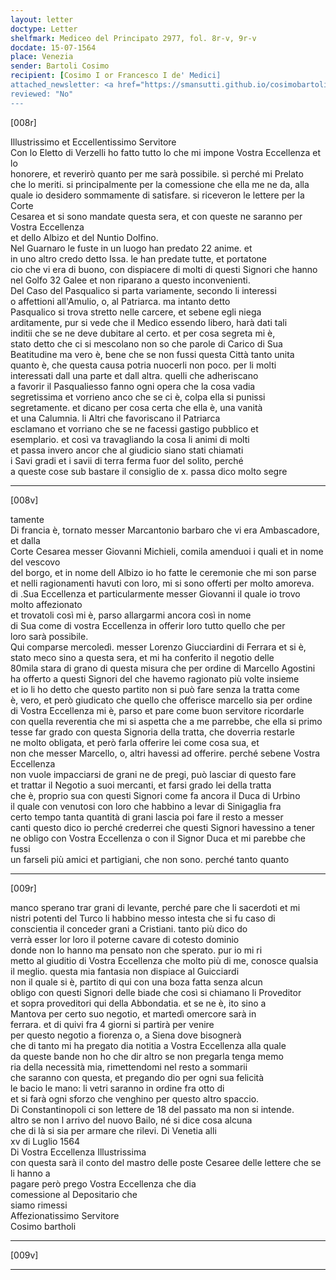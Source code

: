```yaml
---
layout: letter
doctype: Letter
shelfmark: Mediceo del Principato 2977, fol. 8r-v, 9r-v
docdate: 15-07-1564
place: Venezia
sender: Bartoli Cosimo
recipient: [Cosimo I or Francesco I de' Medici]
attached_newsletter: <a href="https://smansutti.github.io/cosimobartoli/texts/3079_078/">3079_078</a>
reviewed: "No"
---
```


[008r]  
  
  
Illustrissimo et Eccellentissimo Servitore  
Con lo Eletto di Verzelli ho fatto tutto lo che mi impone Vostra Eccellenza et lo  
honorere, et reverirò quanto per me sarà possibile. sì perché mi Prelato  
che lo meriti. si principalmente per la comessione che ella me ne da, alla  
quale io desidero sommamente di satisfare. si riceveron le lettere per la Corte  
Cesarea et si sono mandate questa sera, et con queste ne saranno per Vostra Eccellenza  
et dello Albizo et del Nuntio Dolfino.  
Nel Guarnaro le fuste in un luogo han predato 22 anime. et  
in uno altro credo detto Issa. le han predate tutte, et portatone  
cio che vi era di buono, con dispiacere di molti di questi Signori che hanno  
nel Golfo 32 Galee et non riparano a questo inconvenienti.  
Del Caso del Pasqualico si parta variamente, secondo li interessi  
o affettioni all'Amulio, o, al Patriarca. ma intanto detto  
Pasqualico si trova stretto nelle carcere, et sebene egli niega  
arditamente, pur si vede che il Medico essendo libero, harà dati tali  
inditii che se ne deve dubitare al certo. et per cosa segreta mi è,  
stato detto che ci si mescolano non so che parole di Carico di Sua  
Beatitudine ma vero è, bene che se non fussi questa Città tanto unita  
quanto è, che questa causa potria nuocerli non poco. per li molti  
interessati dall una parte et dall altra. quelli che adheriscano  
a favorir il Pasqualiesso fanno ogni opera che la cosa vadia  
segretissima et vorrieno anco che se ci è, colpa ella si punissi  
segretamente. et dicano per cosa certa che ella è, una vanità  
et una Calumnia. li Altri che favoriscano il Patriarca  
esclamano et vorriano che se ne facessi gastigo pubblico et  
esemplario. et così va travagliando la cosa li animi di molti  
et passa invero ancor che al giudicio siano stati chiamati  
i Savi gradi et i savii di terra ferma fuor del solito, perché  
a queste cose sub bastare il consiglio de x. passa dico molto segre  
  
---  

[008v]  
  
  
tamente  
Di francia è, tornato messer Marcantonio barbaro che vi era Ambascadore, et dalla  
Corte Cesarea messer Giovanni Michieli, comila amenduoi i quali et in nome del vescovo  
del borgo, et in nome dell Albizo io ho fatte le ceremonie che mi son parse  
et nelli ragionamenti havuti con loro, mi si sono offerti per molto amoreva.  
di .Sua Eccellenza et particularmente messer Giovanni il quale io trovo molto affezionato  
et trovatoli così mi è, parso allargarmi ancora così in nome  
di Sua come di vostra Eccellenza in offerir loro tutto quello che per  
loro sarà possibile.  
Qui comparse mercoledì. messer Lorenzo Giucciardini di Ferrara et si è,  
stato meco sino a questa sera, et mi ha conferito il negotio delle  
80mila stara di grano di questa misura che per ordine di Marcello Agostini  
ha offerto a questi Signori del che havemo ragionato più volte insieme  
et io li ho detto che questo partito non si può fare senza la tratta come  
è, vero, et però giudicato che quello che offerisce marcello sia per ordine  
di Vostra Eccellenza mi è, parso et pare come buon servitore ricordarle  
con quella reverentia che mi si aspetta che a me parrebbe, che ella si primo  
tesse far grado con questa Signoria della tratta, che doverria restarle  
ne molto obligata, et però farla offerire lei come cosa sua, et  
non che messer Marcello, o, altri havessi ad offerire. perché sebene Vostra Eccellenza  
non vuole impacciarsi de grani ne de pregi, può lasciar di questo fare  
et trattar il Negotio a suoi mercanti, et farsi grado lei della tratta  
che è, proprio sua con questi Signori come fa ancora il Duca di Urbino  
il quale con venutosi con loro che habbino a levar di Sinigaglia fra  
certo tempo tanta quantità di grani lascia poi fare il resto a messer  
canti questo dico io perché crederrei che questi Signori havessino a tener  
ne obligo con Vostra Eccellenza o con il Signor Duca et mi parebbe che fussi  
un farseli più amici et partigiani, che non sono. perché tanto quanto  
  
---  

[009r]  
  
  
manco sperano trar grani di levante, perché pare che li sacerdoti et mi  
nistri potenti del Turco li habbino messo intesta che si fu caso di  
conscientia il conceder grani a Cristiani. tanto più dico do  
verrà esser lor loro il poterne cavare di cotesto dominio  
donde non lo hanno ma pensato non che sperato. pur io mi ri  
metto al giuditio di Vostra Eccellenza che molto più di me, conosce qualsia  
il meglio. questa mia fantasia non dispiace al Guicciardi  
non il quale si è, partito di qui con una boza fatta senza alcun  
obligo con questi Signori delle biade che così si chiamano li Proveditor  
et sopra proveditori qui della Abbondatia. et se ne è, ito sino a  
Mantova per certo suo negotio, et martedì omercore sarà in  
ferrara. et di quivi fra 4 giorni si partirà per venire  
per questo negotio a fiorenza o, a Siena dove bisognerà  
che di tanto mi ha pregato dia notitia a Vostra Eccellenza alla quale  
da queste bande non ho che dir altro se non pregarla tenga memo  
ria della necessità mia, rimettendomi nel resto a sommarii  
che saranno con questa, et pregando dio per ogni sua felicità  
le bacio le mano: li vetri saranno in ordine fra otto di  
et si farà ogni sforzo che venghino per questo altro spaccio.  
Di Constantinopoli ci son lettere de 18 del passato ma non si intende.  
altro se non l arrivo del nuovo Bailo, né si dice cosa alcuna  
che di là si sia per armare che rilevi. Di Venetia alli  
xv di Luglio 1564  
Di Vostra Eccellenza Illustrissima  
con questa sarà il conto del mastro delle poste Cesaree delle lettere che se li hanno a  
pagare però prego Vostra Eccellenza che dia  
comessione al Depositario che   
siamo rimessi  
Affezionatissimo Servitore  
Cosimo bartholi  
  
---  

[009v]  
  
  
  
---  


